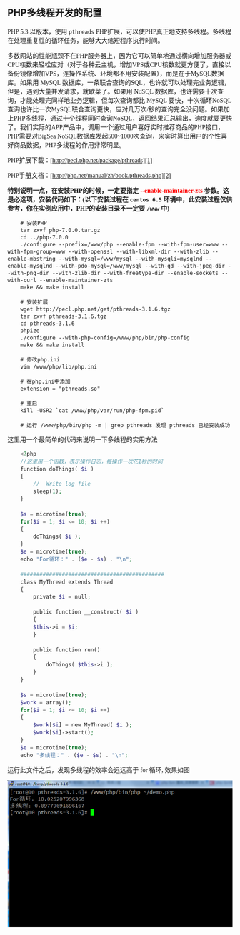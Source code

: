 ##  PHP多线程开发的配置

<font face=微软雅黑>

PHP 5.3 以版本，使用 `pthreads` PHP扩展，可以使PHP真正地支持多线程。多线程在处理重复性的循环任务，能够大大缩短程序执行时间。


多数网站的性能瓶颈不在PHP服务器上，因为它可以简单地通过横向增加服务器或CPU核数来轻松应对（对于各种云主机，增加VPS或CPU核数就更方便了，直接以备份镜像增加VPS，连操作系统、环境都不用安装配置），而是在于MySQL数据库。如果用 MySQL 数据库，一条联合查询的SQL，也许就可以处理完业务逻辑，但是，遇到大量并发请求，就歇菜了。如果用 NoSQL 数据库，也许需要十次查询，才能处理完同样地业务逻辑，但每次查询都比 MySQL 要快，十次循环NoSQL查询也许比一次MySQL联合查询更快，应对几万次/秒的查询完全没问题。如果加上PHP多线程，通过十个线程同时查询NoSQL，返回结果汇总输出，速度就要更快了。我们实际的APP产品中，调用一个通过用户喜好实时推荐商品的PHP接口，PHP需要对BigSea NoSQL数据库发起500~1000次查询，来实时算出用户的个性喜好商品数据，PHP多线程的作用非常明显。

PHP扩展下载：[http://pecl.php.net/package/pthreads][1]

PHP手册文档：[http://php.net/manual/zh/book.pthreads.php][2]

**特别说明一点，在安装PHP的时候，一定要指定  <font color=red>  --enable-maintainer-zts  </font>参数。这是必选项，安装代码如下：(以下安装过程在 `centos 6.5` 环境中，此安装过程仅供参考，你在实例应用中，PHP的安装目录不一定要    `/www` 中)**

```shell
    # 安装PHP
    tar zxvf php-7.0.0.tar.gz
    cd ../php-7.0.0
    ./configure --prefix=/www/php --enable-fpm --with-fpm-user=www --with-fpm-group=www --with-openssl --with-libxml-dir --with-zlib --enable-mbstring --with-mysql=/www/mysql --with-mysqli=mysqlnd --enable-mysqlnd --with-pdo-mysql=/www/mysql --with-gd --with-jpeg-dir --with-png-dir --with-zlib-dir --with-freetype-dir --enable-sockets --with-curl --enable-maintainer-zts
    make && make install
    
    # 安装扩展
    wget http://pecl.php.net/get/pthreads-3.1.6.tgz
    tar zxvf pthreads-3.1.6.tgz
    cd pthreads-3.1.6
    phpize
    ./configure --with-php-config=/www/php/bin/php-config
    make && make install
    
    # 修改php.ini
    vim /www/php/lib/php.ini
    
    # 在php.ini中添加
    extension = "pthreads.so"
    
    # 重启
    kill -USR2 `cat /www/php/var/run/php-fpm.pid`
    
    # 运行 /www/php/bin/php -m | grep pthreads 发现 pthreads 已经安装成功
```

这里用一个最简单的代码来说明一下多线程的实用方法

```php
    <?php
    //这里用一个函数，表示操作日志，每操作一次花1秒的时间
    function doThings( $i )
    {
        //  Write log file
        sleep(1);
    }
    
    $s = microtime(true);
    for($i = 1; $i <= 10; $i ++)
    {
        doThings( $i );
    }
    $e = microtime(true);
    echo "For循环：" . ($e - $s) . "\n";  
    
    #############################################
    class MyThread extends Thread
    {
        private $i = null;
    
        public function __construct( $i )
        {
        $this->i = $i;
        }
    
        public function run()
        {
            doThings( $this->i );
        }
    }
    
    $s = microtime(true);
    $work = array();
    for($i = 1; $i <= 10; $i ++)
    {
        $work[$i] = new MyThread( $i );
        $work[$i]->start();
    }
    $e = microtime(true);
    echo "多线程：" . ($e - $s) . "\n";
```

运行此文件之后，发现多线程的效率会远远高于 for 循环, 效果如图

![2.png][3]

</font>

[1]: http://pecl.php.net/package/pthreads
[2]: http://php.net/manual/zh/book.pthreads.php
[3]: ../img/1482414682599620.png
